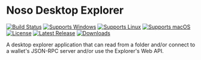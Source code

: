 # Noso Desktop Explorer

[![Build Status](https://github.com/gcarreno/NosoDesktopExplorer/workflows/build-test/badge.svg?branch=main)](https://github.com/gcarreno/NosoDesktopExplorer/actions)
[![Supports Windows](https://img.shields.io/badge/support-Windows-blue?logo=Windows)](https://github.com/gcarreno/NosoDesktopExplorer/releases/latest)
[![Supports Linux](https://img.shields.io/badge/support-Linux-yellow?logo=Linux)](https://github.com/gcarreno/NosoDesktopExplorer/releases/latest)
[![Supports macOS](https://img.shields.io/badge/support-macOS-black?logo=macOS)](https://github.com/gcarreno/NosoDesktopExplorer/releases/latest)
[![License](https://img.shields.io/github/license/gcarreno/NosoDesktopExplorer)](https://github.com/gcarreno/NosoDesktopExplorer/blob/master/LICENSE)
[![Latest Release](https://img.shields.io/github/v/release/gcarreno/NosoDesktopExplorer?label=latest%20release)](https://github.com/gcarreno/NosoDesktopExplorer/releases/latest)
[![Downloads](https://img.shields.io/github/downloads/gcarreno/NosoDesktopExplorer/total)](https://github.com/gcarreno/NosoDesktopExplorer/releases)


A desktop explorer application that can read from a folder and/or connect to a wallet's JSON-RPC server and/or use the Explorer's Web API.
